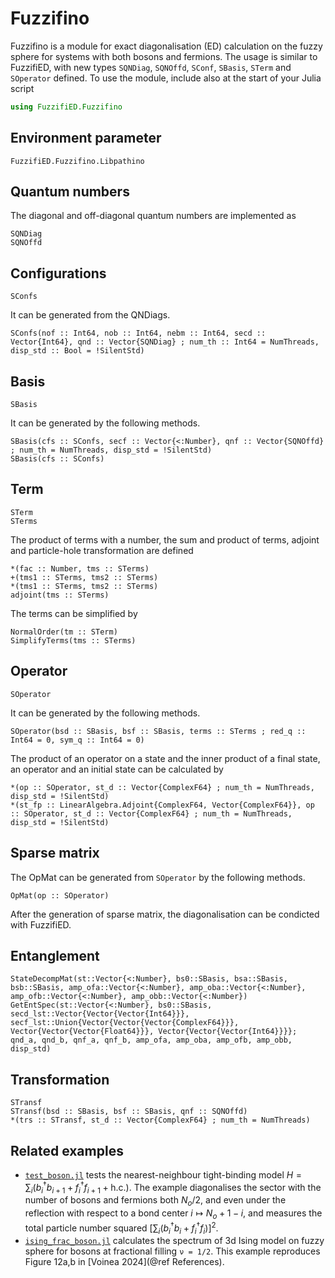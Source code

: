 # Fuzzifino

Fuzzifino is a module for exact diagonalisation (ED) calculation on the fuzzy sphere for systems with both bosons and fermions. The usage is similar to FuzzifiED, with new types `SQNDiag`, `SQNOffd`, `SConf`, `SBasis`, `STerm` and `SOperator` defined. To use the module, include also at the start of your Julia script
```julia
using FuzzifiED.Fuzzifino
```

## Environment parameter

```@docs
FuzzifiED.Fuzzifino.Libpathino
```

## Quantum numbers

The diagonal and off-diagonal quantum numbers are implemented as
```@docs
SQNDiag
SQNOffd
```

## Configurations
```@docs
SConfs
```
It can be generated from the QNDiags.
```@docs
SConfs(nof :: Int64, nob :: Int64, nebm :: Int64, secd :: Vector{Int64}, qnd :: Vector{SQNDiag} ; num_th :: Int64 = NumThreads, disp_std :: Bool = !SilentStd)
```

## Basis
```@docs
SBasis
```
It can be generated by the following methods.
```@docs
SBasis(cfs :: SConfs, secf :: Vector{<:Number}, qnf :: Vector{SQNOffd} ; num_th = NumThreads, disp_std = !SilentStd)
SBasis(cfs :: SConfs)
```

## Term

```@docs
STerm
STerms
```
The product of terms with a number, the sum and product of terms, adjoint and particle-hole transformation are defined
```@docs
*(fac :: Number, tms :: STerms)
+(tms1 :: STerms, tms2 :: STerms)
*(tms1 :: STerms, tms2 :: STerms)
adjoint(tms :: STerms)
```
The terms can be simplified by 
```@docs
NormalOrder(tm :: STerm)
SimplifyTerms(tms :: STerms)
```

## Operator

```@docs
SOperator
```
It can be generated by the following methods.
```@docs
SOperator(bsd :: SBasis, bsf :: SBasis, terms :: STerms ; red_q :: Int64 = 0, sym_q :: Int64 = 0)
```
The product of an operator on a state and the inner product of a final state, an operator and an initial state can be calculated by
```@docs
*(op :: SOperator, st_d :: Vector{ComplexF64} ; num_th = NumThreads, disp_std = !SilentStd)
*(st_fp :: LinearAlgebra.Adjoint{ComplexF64, Vector{ComplexF64}}, op :: SOperator, st_d :: Vector{ComplexF64} ; num_th = NumThreads, disp_std = !SilentStd)
```

## Sparse matrix

The OpMat can be generated from `SOperator` by the following methods.
```@docs
OpMat(op :: SOperator)
```
After the generation of sparse matrix, the diagonalisation can be condicted with FuzzifiED. 

## Entanglement

```@docs
StateDecompMat(st::Vector{<:Number}, bs0::SBasis, bsa::SBasis, bsb::SBasis, amp_ofa::Vector{<:Number}, amp_oba::Vector{<:Number}, amp_ofb::Vector{<:Number}, amp_obb::Vector{<:Number})
GetEntSpec(st::Vector{<:Number}, bs0::SBasis, secd_lst::Vector{Vector{Vector{Int64}}}, secf_lst::Union{Vector{Vector{Vector{ComplexF64}}}, Vector{Vector{Vector{Float64}}}, Vector{Vector{Vector{Int64}}}}; qnd_a, qnd_b, qnf_a, qnf_b, amp_ofa, amp_oba, amp_ofb, amp_obb, disp_std)
```

## Transformation

```@docs
STransf
STransf(bsd :: SBasis, bsf :: SBasis, qnf :: SQNOffd)
*(trs :: STransf, st_d :: Vector{ComplexF64} ; num_th = NumThreads)
```

## Related examples

* [`test_boson.jl`](https://github.com/FuzzifiED/FuzzifiED.jl/blob/main/examples/test_boson.jl) tests the nearest-neighbour tight-binding model $H=\sum_i(b^\dagger_ib_{i+1}+f^\dagger_if_{i+1}+\mathrm{h.c.})$. The example diagonalises the sector with the number of bosons and fermions both $N_o/2$, and even under the reflection with respect to a bond center $i\mapsto N_o+1-i$, and measures the total particle number squared $\left[\sum_i(b_i^\dagger b_i+f^\dagger_if_i)\right]^2$.
* [`ising_frac_boson.jl`](https://github.com/FuzzifiED/FuzzifiED.jl/blob/main/examples/ising_frac_boson.jl) calculates the spectrum of 3d Ising model on fuzzy sphere for bosons at fractional filling ``ν = 1/2``. This example reproduces Figure 12a,b in [Voinea 2024](@ref References).